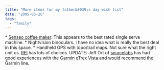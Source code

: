 ```yaml
---
title: "More items for my father&#039;s day wish list"
date: "2005-05-26"
tags: 
  - "family"
---
```


\* [Senseo coffee maker](http://www.amazon.com/exec/obidos/tg/detail/-/B0001ES9FS/ref=wl_it_dp/103-3255269-2891047?%5Fencoding=UTF8&coliid=IW6B8GBISB10&v=glance&colid=HOUS82ICZY78). This appears to the best rated single serve machine. \* Nightvision binoculars. I have no idea what is really the best deal in this space. \* Handheld GPS with topo/trail maps. Not sure what the right unit us. [REI](http://www.rei.com) has lots of choices. UPDATE: Jeff Ort of [sourcelabs](http://www.sourcelabs.com) has had good experiences with the [Garmin eTrex Vista](http://www.garmin.com/products/etrexVista/) and would recommend the Garmin line.
